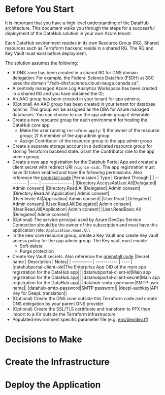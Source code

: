 # Before You Start

It is important that you have a high level understanding of the DataHub architecture. This document walks you through the steps for a successful deployment of the DataHub solution in your own Azure tenant. 

Each DataHub environment resides in its own Resource Group (RG). Shared resources such as Terraform backend reside in a shared RG. The RG and Key Vault must exist before deployment.

The solution assumes the following:
- A DNS zone has been created in a shared RG for DNS domain delegation. For example, the Federal Science DataHub (FSDH) at SSC uses the domain ".fsdh-dhsf.science.cloud-nauge.canada.ca";
- A centrally managed Azure Log Analytics Workspace has been created in a shared RG and you have obtained the ID;
- An AAD group has been created in your tenant for app admins;
- (Optional) An AAD group has been created in your tenant for database admins. This group will be assigned as the DBA for Azure managed databases. You can choose to use the app admin group if desirable
- Create a new resource group for each environment for hosting the DataHub core app
   - Make the user running `terraform apply`: 1) the owner of the resource group; 2) A member of the app admin group
   - Assign Contributor of the resource group to the app admin group
- Create a separate storage account in a dedicated resource group for storing Terraform backend state. Grant the Contributor role to the app admin group;
- Create a new app registration for the Datahub Portal App and created a client secret with redirect URI `/signin-oidc`. The app registration must have ID token enabled and have the following permissions. Also reference the [preinstall code](preinstall/main/sp.tf)
     |Permission | Type | Granted Through |
     | --------- | ---- | --------------- |
     |Directory.AccessAsUser.All|Delegated| Admin consent|
     |Directory.Read.All|Delegated| Admin consent|
     |Directory.Read.All|Application| Admin consent|
     |User.Invite.All|Application| Admin consent|
     |User.Read | Delegated | Admin consent|
     |User.Read.All|Delegated| Admin consent|
     |User.Read.All|Application| Admin consent|
     |User.ReadBasic.All |Delegated| Admin consent|
- (Optional) The service principal used by Azure DevOps Service Connection should be the owner of the subscription and must have this application role: `Application.Read.All`
- In the new core resource group, create a Key Vault and create Key vault access policy for the app admin group. The Key vault must enable
     - Soft-delete
     - Purge protection
- Create Key Vault secrets. Also reference the [preinstall code](preinstall/main/kv.tf)
     |Secret name | Description | Notes|
     | ---------- | ----------- | ---- |
     |datahubportal-client-oid|The Enterprise App OID of the main app registration for the DataHub app||
     |datahubportal-client-id|Main app registration for the DataHub app||
     |datahubportal-client-secret|Main app registration for the DataHub app||
     |datahub-smtp-username|SMTP user name||
     |datahub-smtp-password|SMTP password||
     |deepl-authkey|API Key for DeepL translation||
- (Optional) Create the DNS zone outside this Terraform code and create DNS delegation by your parent DNS provider
- (Optional) Create the SSL/TLS certificate and transform to PFX then import to a KV outside the Terraform infrastructure
- Populated environment specific parameter file (e.g. [env/dev/dev.tf](env/dev/dev.tf))

# Decisions to Make

# Create the Infrastructure

# Deploy the Application